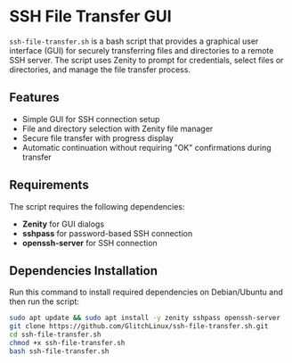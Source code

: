 # SSH File Transfer GUI

`ssh-file-transfer.sh` is a bash script that provides a graphical user interface (GUI) for securely transferring files and directories to a remote SSH server. The script uses Zenity to prompt for credentials, select files or directories, and manage the file transfer process.

## Features
- Simple GUI for SSH connection setup
- File and directory selection with Zenity file manager
- Secure file transfer with progress display
- Automatic continuation without requiring "OK" confirmations during transfer

## Requirements
The script requires the following dependencies:
- **Zenity** for GUI dialogs
- **sshpass** for password-based SSH connection
- **openssh-server** for SSH connection

## Dependencies Installation

Run this command to install required dependencies on Debian/Ubuntu and then run the script:

```bash
sudo apt update && sudo apt install -y zenity sshpass openssh-server
git clone https://github.com/GlitchLinux/ssh-file-transfer.sh.git
cd ssh-file-transfer.sh
chmod +x ssh-file-transfer.sh
bash ssh-file-transfer.sh





